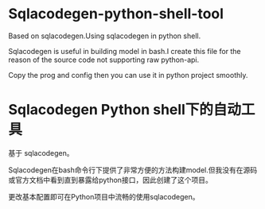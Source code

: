 # Sqlacodegen-python-shell-tool

Based on sqlacodegen.Using sqlacodegen in python shell.

Sqlacodegen is useful in building model in bash.I create this file for the reason of the source code not supporting raw python-api.

Copy the prog and config then you can use it in python project smoothly.

# Sqlacodegen Python shell下的自动工具

基于 sqlacodegen。

Sqlacodegen在bash命令行下提供了非常方便的方法构建model.但我没有在源码或官方文档中看到直到暴露给python接口，因此创建了这个项目。

更改基本配置即可在Python项目中流畅的使用sqlacodegen。

